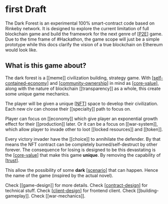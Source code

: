 # first Draft

The Dark Forest is an experimental 100% smart-contract code based on Rinkeby network.
It is designed to explore the current limitation of full blockchain game and build the framework for the next genre of [[P2E]] game.
Due to the time frame of #Hackathon, the game scope will just be a simple prototype while this docs clarify the vision of a true blockchain on Ethereum would look like.

## What is this game about?

The dark forest is a [[meme]] civilization building, strategy game. With [[self-contained-economy]] and [[community-ownership]] in mind as [[core-value]], along with the nature of blockchain [[transparency]] as a whole, this create some unique game mechanics.

The player will be given a unique [[NFT]] space to develop their civilization.
Each new civ can choose their [[specialty]] path to focus on.

Player can focus on [[economy]] which give player an exponential growth effect for their [[production]] later.
Or it can be a focus on [[war-system]], which allow player to invade other to loot [[locked resources]] and [[token]].

Every victory invader have the [[choice]] to annihilate the defender. By that means the NFT contract can be completely burned/self-destruct by other forever.
The consequence for losing is designed to be this devastating is the [[core-value]] that make this game **unique**. By removing the capability of [[trust]].

This allow the possibility of some **dark** [[scenario]] that can happen. Hence the name of the game (inspired by the actual novel).

Check [[game-design]] for more details.
Check [[contract-design]] for technical stuff.
Check [[client-design]] for frontend client.
Check [[building-gameplay]].
Check [[war-mechanics]].

[//begin]: # "Autogenerated link references for markdown compatibility"
[P2E]: references/P2E "Play To Earn"
[self-contained-economy]: references/self-contained-economy "self-contained-economy"
[community-ownership]: references/community-ownership "community-ownership"
[core-value]: references/core-value "core value"
[NFT]: references/NFT "NFT"
[trust]: references/trust "trust"
[scenario]: references/scenario "scenario"
[contract-design]: references/contract-design "contract-design"
[client-design]: references/client-design "client design"
[//end]: # "Autogenerated link references"
